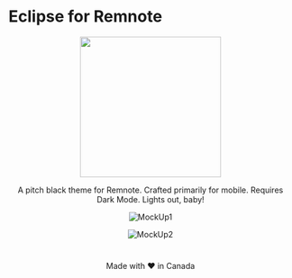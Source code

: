 # Eclipse for Remnote

<div align="center">

<img src= "https://github.com/sentfromthehub/eclipse-remnote/assets/121725874/8d1a9ae7-468c-4652-af58-b69ab9fb72a2" width="250" />

A pitch black theme for Remnote. Crafted primarily for mobile. Requires Dark Mode. Lights out, baby!

![MockUp1](https://github.com/sentfromthehub/eclipse-remnote/assets/121725874/b721bbf4-ff25-4b4e-a91b-9c024aa058a9)

![MockUp2](https://github.com/sentfromthehub/eclipse-remnote/assets/121725874/014cb528-bf39-40a9-902a-78e6c58829ed)

#

Made with ❤️ in Canada
